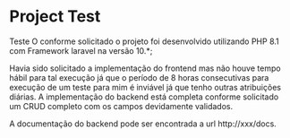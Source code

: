 Project Test
=============


Teste 
O conforme solicitado o projeto foi desenvolvido utilizando PHP 8.1 com Framework laravel na versão 10.*;

Havia sido solicitado a implementação do frontend mas não houve tempo hábil para tal execução já que o período de 8 horas consecutivas para execução de um teste para mim é inviável já que tenho outras atribuições diárias.
A implementação do backend está completa conforme solicitado um CRUD completo com os campos devidamente validados. 

A documentação do backend pode ser encontrada a url http://xxx/docs.



